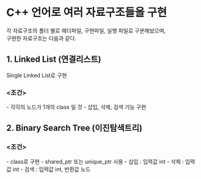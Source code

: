 <h1>C++ 언어로 여러 자료구조들을 구현</h1>

각 자료구조의 폴더 별로 헤더파일, 구현파일, 실행 파일로 구분해놨으며,  
구현한 자료구조는 다음과 같다.

<h2>1. Linked List (연결리스트)</h2>
  Single Linked List로 구현
  <h3><조건></h3>
    - 각각의 노드가 1개의 class 일 것  
    - 삽입, 삭제, 검색 기능 구현  
<h2>2. Binary Search Tree (이진탐색트리)</h2>
  <h3><조건></h3>
    - class로 구현
    - shared_ptr 또는 unique_ptr 사용
    - 삽입 : 입력값 int
    - 삭제 : 입력값 int
    - 검색 : 입력값 int, 반환값 노드
